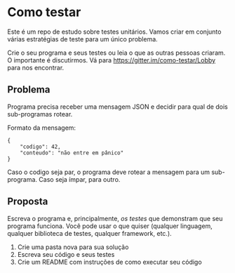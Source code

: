Como testar
========

Este é um repo de estudo sobre testes unitários. Vamos criar
em conjunto várias estratégias de teste para um único problema.

Crie o seu programa e seus testes ou leia o que as outras pessoas
criaram. O importante é discutirmos. Vá para
https://gitter.im/como-testar/Lobby para nos encontrar.

Problema
-----

Programa precisa receber uma mensagem JSON e decidir para
qual de dois sub-programas rotear.

Formato da mensagem:

    {
        "codigo": 42,
        "conteudo": "não entre em pânico"
    }

Caso o codigo seja par, o programa deve rotear a mensagem para
um sub-programa. Caso seja ímpar, para outro.

Proposta
-----

Escreva o programa e, principalmente, _os testes_ que demonstram
que seu programa funciona. Você pode usar o que quiser (qualquer
linguagem, qualquer biblioteca de testes, qualquer framework,
etc.).

1. Crie uma pasta nova para sua solução
2. Escreva seu código e seus testes
3. Crie um README com instruções de como executar seu código
